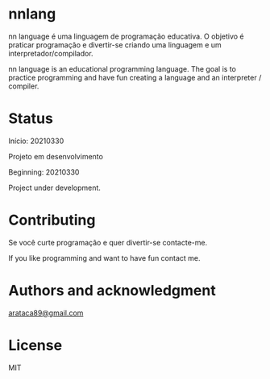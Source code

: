 # nnlang
nn language é uma linguagem de programação educativa. O objetivo é praticar programação e divertir-se criando uma linguagem e um interpretador/compilador. 

nn language is an educational programming language. The goal is to practice programming and have fun creating a language and an interpreter / compiler.

# Status
Início: 20210330

Projeto em desenvolvimento

Beginning: 20210330

Project under development.

# Contributing
Se você curte programação e quer divertir-se contacte-me.

If you like programming and want to have fun contact me.

# Authors and acknowledgment
arataca89@gmail.com

# License
MIT



